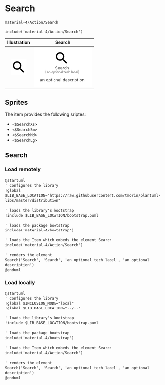 # Search


```text
material-4/Action/Search
```

```text
include('material-4/Action/Search')
```



| Illustration | Search |
| :---: | :---: |
| ![illustration for Illustration](../../material-4/Action/Search.png) | ![illustration for Search](../../material-4/Action/Search.Local.png) |



## Sprites
The item provides the following sriptes:

- `<$SearchXs>`
- `<$SearchSm>`
- `<$SearchMd>`
- `<$SearchLg>`





## Search

### Load remotely
```plantuml
@startuml
' configures the library
!global $LIB_BASE_LOCATION="https://raw.githubusercontent.com/tmorin/plantuml-libs/master/distribution"

' loads the library's bootstrap
!include $LIB_BASE_LOCATION/bootstrap.puml

' loads the package bootstrap
include('material-4/bootstrap')

' loads the Item which embeds the element Search
include('material-4/Action/Search')

' renders the element
Search('Search', 'Search', 'an optional tech label', 'an optional description')
@enduml
```

### Load locally
```plantuml
@startuml
' configures the library
!global $INCLUSION_MODE="local"
!global $LIB_BASE_LOCATION="../.."

' loads the library's bootstrap
!include $LIB_BASE_LOCATION/bootstrap.puml

' loads the package bootstrap
include('material-4/bootstrap')

' loads the Item which embeds the element Search
include('material-4/Action/Search')

' renders the element
Search('Search', 'Search', 'an optional tech label', 'an optional description')
@enduml
```

